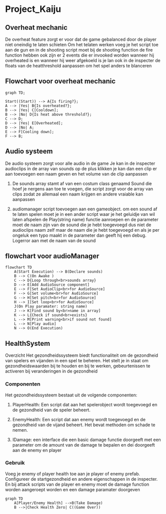 # Project_Kaiju


##	Overheat mechanic

De overheat feature zorgt er voor dat de game gebalanced door de player niet oneindig te laten schieten
Om het telaten werken voeg je het script toe aan de gun en in de shooting script moet bij de shooting function de fire function hebben ook zijn er 2 events die er invooked worden wanneer hij overheated is en wanneer hij weer afgekoeld is je lan ook in de inspecter de floats van de heatthreshold aanpassen om het spel anders te blanceren

## Flowchart voor overheat mechanic
```mermaid
graph TD;

Start((Start)) --> A{Is firing?};
A --> |Yes| B{Is overheated?};
B --> |Yes| C[Cooldown];
B --> |No| D{Is heat above threshold?};
C --> D;
D --> |Yes| E[Overheated];
D --> |No| A;
E --> F[Cooling down];
F --> B;
```



## Audio systeem

De audio systeem zorgt voor alle audio in de game
Je kan in de inspecter audioclips in de array van sounds op de plus klikken je kan dan een clip er aan toevoegen een naam geven en het volume van de clip aanpassen

1.	De sounds array stamt af van een costum class genaamd Sound die hoef je nergens aan toe te voegen, die script zorgt voor de array van clips zodat ze allemaal een naam krijgen en andere vraiable kan aanpassen

2.	audiomanager script toevoegen aan een gameobject. om een sound af te laten spelen moet je in een ander script waar je het geluidje van wil laten afspelen de Play(string name) functie aanroepen en de parameter moet de naam zijn van de sound die je hebt toegevoegd dus niet de audioclips naam zelf maar de naam die je hebt toegevoegd en als je per ongeluk een typo maakt in de parameter dan geeft hij een debug. Logerror aan met de naam van de sound

## flowchart voor audioManager
```mermaid
flowchart TD
    A(Start Execution) --> B(Declare sounds)
    B --> C(On Awake )
    C --> D{Loop through<br>sounds array}
    D --> E[Add AudioSource component]
    E --> F[Set AudioClip<br>for AudioSource]
    F --> G[Set volume<br>for AudioSource]
    G --> H[Set pitch<br>for AudioSource]
    H --> I[Set loop<br>for AudioSource]
    J(On Play paramater: string name)
    J --> K[Find sound by<br>name in array]
    K --> L{Check if sound<br>exists}
    L --> M[Print warning<br>if sound not found]
    L --> N[Play audio]
    N --> O(End Execution)

```



## HealthSystem
Overzicht
Het gezondheidssysteem biedt functionaliteit om de gezondheid van spelers en vijanden in een spel te beheren. Het stelt je in staat om gezondheidswaarden bij te houden en bij te werken, gebeurtenissen te activeren bij veranderingen in de gezondheid

### Componenten
Het gezondheidssysteem bestaat uit de volgende componenten:

1.	PlayerHealth: Een script dat aan het spelerobject wordt toegevoegd en de gezondheid van de speler beheert. 

2.	EnemyHealth: Een script dat aan enemy wordt toegevoegd en de gezondheid van de vijand beheert. Het bevat methoden om schade te nemen.

3.	 IDamage: een interface die een basic damage functie doorgeeft met een parameter om de amount van de damage te bepalen en dei doorgeeft aan de enemy en player

### Gebruik
Voeg je enemy of player health toe aan je player of enemy prefab.
Configureer de startgezondheid en andere eigenschappen in de inspecter.
En bij attack scripts van de player en enemy moet de damage function worden aangeroept worden en een damage paramater doorgeven


```mermaid
graph TD
    A[Player/Enemy Health] -->B(Take Damage)
    B -->|Check Health Zero| C((Game Over))

```

